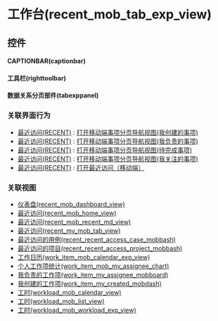 # 工作台(recent_mob_tab_exp_view)  <!-- {docsify-ignore-all} -->



## 控件
#### CAPTIONBAR(captionbar)
#### 工具栏(righttoolbar)
#### 数据关系分页部件(tabexppanel)


### 关联界面行为
  * [最近访问(RECENT)](module/Base/recent) : [打开移动端事项分页导航视图(我创建的事项)](module/Base/recent#界面行为)
  * [最近访问(RECENT)](module/Base/recent) : [打开移动端事项分页导航视图(我负责的事项)](module/Base/recent#界面行为)
  * [最近访问(RECENT)](module/Base/recent) : [打开移动端事项分页导航视图(待完成事项)](module/Base/recent#界面行为)
  * [最近访问(RECENT)](module/Base/recent) : [打开移动端事项分页导航视图(我关注的事项)](module/Base/recent#界面行为)
  * [最近访问(RECENT)](module/Base/recent) : [打开最近访问（移动端）](module/Base/recent#界面行为)

### 关联视图
  * [仪表盘(recent_mob_dashboard_view)](app/view/recent_mob_dashboard_view)
  * [最近访问(recent_mob_home_view)](app/view/recent_mob_home_view)
  * [最近访问(recent_mob_recent_md_view)](app/view/recent_mob_recent_md_view)
  * [最近访问(recent_my_mob_tab_view)](app/view/recent_my_mob_tab_view)
  * [最近访问的用例(recent_recent_access_case_mobbash)](app/view/recent_recent_access_case_mobbash)
  * [最近访问的项目(recent_recent_access_project_mobbash)](app/view/recent_recent_access_project_mobbash)
  * [工作日历(work_item_mob_calendar_exp_view)](app/view/work_item_mob_calendar_exp_view)
  * [个人工作项统计(work_item_mob_my_assignee_chart)](app/view/work_item_mob_my_assignee_chart)
  * [我负责的工作项(work_item_my_assignee_mobboard)](app/view/work_item_my_assignee_mobboard)
  * [我创建的工作项(work_item_my_created_mobdash)](app/view/work_item_my_created_mobdash)
  * [工时(workload_mob_calendar_view)](app/view/workload_mob_calendar_view)
  * [工时(workload_mob_list_view)](app/view/workload_mob_list_view)
  * [工时(workload_mob_workload_exp_view)](app/view/workload_mob_workload_exp_view)

<script>
 const { createApp } = Vue
  createApp({
    data() {
      return {

      }
    }
  }).use(ElementPlus).mount('#app')
</script>